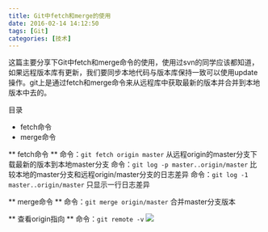 ```yaml
---
title: Git中fetch和merge的使用
date: 2016-02-14 14:12:50
tags: [Git]
categories: [技术]
---
```

这篇主要分享下Git中fetch和merge命令的使用，使用过svn的同学应该都知道，如果远程版本库有更新，我们要同步本地代码与版本库保持一致可以使用update操作。git上是通过fetch和merge命令来从远程库中获取最新的版本并合并到本地版本中去的。
<!--more-->
目录
* fetch命令
* merge命令

** fetch命令 **
命令：`git fetch origin master` 从远程origin的master分支下载最新的版本到本地master分支
命令：`git log -p master..origin/master` 比较本地的master分支和远程origin/master分支的日志差异
命令：`git log -1 master..origin/master` 只显示一行日志差异
<!-- git log -p myBranch001..origin/myBranch001 -->

** merge命令 **
命令：`git merge origin/master` 合并master分支版本

** 查看origin指向 **
命令：`git remote -v`
![](http://7xqlat.com1.z0.glb.clouddn.com/git_branch_11.png)